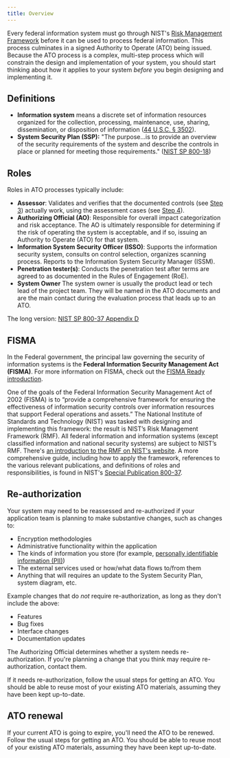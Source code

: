 ```yaml
---
title: Overview
---
```


Every federal information system must go through NIST's [Risk Management Framework](../steps/) before it can be used to process federal information. This process culminates in a signed Authority to Operate (ATO) being issued. Because the ATO process is a complex, multi-step process which will constrain the design and implementation of your system, you should start thinking about how it applies to your system _before_ you begin designing and implementing it.

## Definitions

- **Information system** means a discrete set of information resources organized for the collection, processing, maintenance, use, sharing, dissemination, or disposition of information ([44 U.S.C. § 3502](https://www.law.cornell.edu/uscode/text/44/3502#8)).
- **System Security Plan (SSP):** "The purpose...is to provide an overview of the security requirements of the system and describe the controls in place or planned for meeting those requirements." ([NIST SP 800-18](https://nvlpubs.nist.gov/nistpubs/Legacy/SP/nistspecialpublication800-18r1.pdf#page=7))

## Roles

Roles in ATO processes typically include:

- **Assessor**: Validates and verifies that the documented controls (see [Step 3](../steps/#step-3-implement-security-controls)) actually work, using the assessment cases (see [Step 4](../steps/#step-4-assess-security-controls)).
- **Authorizing Official (AO)**: Responsible for overall impact categorization and risk acceptance. The AO is ultimately responsible for determining if the risk of operating the system is acceptable, and if so, issuing an Authority to Operate (ATO) for that system.
- **Information System Security Officer (ISSO)**: Supports the information security system, consults on control selection, organizes scanning process. Reports to the Information System Security Manager (ISSM).
- **Penetration tester(s)**: Conducts the penetration test after terms are agreed to as documented in the Rules of Engagement (RoE).
- **System Owner** The system owner is usually the product lead or tech lead of the project team. They will be named in the ATO documents and are the main contact during the evaluation process that leads up to an ATO.

The long version: [NIST SP 800-37 Appendix D](https://nvlpubs.nist.gov/nistpubs/SpecialPublications/NIST.SP.800-37r2.pdf#page=133)

## FISMA

In the Federal government, the principal law governing the security of information systems is the **Federal Information Security Management Act (FISMA)**. For more information on FISMA, check out the [FISMA Ready introduction](https://github.com/fisma-ready/introduction).

One of the goals of the Federal Information Security Management Act of 2002 (FISMA) is to “provide a comprehensive framework for ensuring the effectiveness of information security controls over information resources that support Federal operations and assets.” The National Institute of Standards and Technology (NIST) was tasked with designing and implementing this framework: the result is NIST’s Risk Management Framework (RMF). All federal information and information systems (except classified information and national security systems) are subject to NIST’s RMF. There's [an introduction to the RMF on NIST's website](http://csrc.nist.gov/groups/SMA/fisma/framework.html). A more comprehensive guide, including how to apply the framework, references to the various relevant publications, and definitions of roles and responsibilities, is found in NIST's [Special Publication 800-37](http://nvlpubs.nist.gov/nistpubs/SpecialPublications/NIST.SP.800-37r1.pdf).

## Re-authorization

Your system may need to be reassessed and re-authorized if your application team is planning to make substantive changes, such as changes to:

- Encryption methodologies
- Administrative functionality within the application
- The kinds of information you store (for example, [personally identifiable information (PII)](../levels/#pii))
- The external services used or how/what data flows to/from them
- Anything that will requires an update to the System Security Plan, system diagram, etc.

Example changes that do _not_ require re-authorization, as long as they don't include the above:

- Features
- Bug fixes
- Interface changes
- Documentation updates

The Authorizing Official determines whether a system needs re-authorization. If you're planning a change that you think may require re-authorization, contact them.

If it needs re-authorization, follow the usual steps for getting an ATO. You should be able to reuse most of your existing ATO materials, assuming they have been kept up-to-date.

## ATO renewal

If your current ATO is going to expire, you'll need the ATO to be renewed. Follow the usual steps for getting an ATO. You should be able to reuse most of your existing ATO materials, assuming they have been kept up-to-date.
